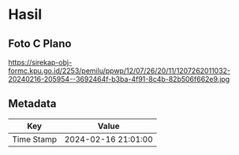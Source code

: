 # Hasil

## Foto C Plano

https://sirekap-obj-formc.kpu.go.id/2253/pemilu/ppwp/12/07/26/20/11/1207262011032-20240216-205954--3692464f-b3ba-4f91-8c4b-82b506f662e9.jpg


## Metadata

| Key        | Value               |
| ---------- | ------------------- |
| Time Stamp | 2024-02-16 21:01:00 |



